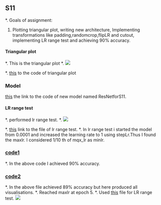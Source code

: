 ## S11
*. Goals of assignment:
1. Plotting triangular plot, writing new architecture, Implementing transformations like padding,randomcrop,flipLR and cutout, implementing LR range test and achieving 90% accuracy.

#### Triangular plot
*. This is the triangular plot
*. ![](https://github.com/Lakshman511/EVA4/blob/master/S11/Images/triangular_plot.png)



*. [this](https://github.com/Lakshman511/EVA4/blob/master/S11/Eva4library/plots.py) to the code of triangular plot


### Model
[this](https://github.com/Lakshman511/EVA4/blob/master/S11/Eva4library/eva4models11.py) the link to the code of new model named ResNetforS11.

#### LR range test
*. performed lr range test.
*. ![](https://github.com/Lakshman511/EVA4/blob/master/S11/Images/lr_range_test.png)


*. [this](https://github.com/Lakshman511/EVA4/blob/master/S11/Eva4library/eva4lr_range_test.py) link to the file of lr range test.
*. In lr range test i started the model from 0.0001 and increased the learning rate to 1 using stepLr.Thus I found the maxlr. I considered 1/10 th of mqx_lr as minlr.

### [code1](https://github.com/Lakshman511/EVA4/blob/master/S11/Eva4_S11.ipynb)


*. In the above code I achieved 90% accuracy.

### [code2](https://github.com/Lakshman511/EVA4/blob/master/S11/Eva4_S11_2.ipynb)
*. In the above file achieved 89% accuracy but here produced all visualisations.
*. Reached maxlr at epoch 5.
*. Used [this](https://github.com/Lakshman511/EVA4/blob/master/S11/Eva4library/eva4lr_range_test1.py) file for LR range test.
![](https://github.com/Lakshman511/EVA4/blob/master/S11/Images/lr.png)
